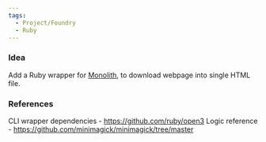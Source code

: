 ```yaml
---
tags:
  - Project/Foundry
  - Ruby
---
```

### Idea 
Add a Ruby wrapper for [Monolith](https://github.com/Y2Z/monolith), to download webpage into single HTML file.
### References
CLI wrapper dependencies - https://github.com/ruby/open3
Logic reference - https://github.com/minimagick/minimagick/tree/master